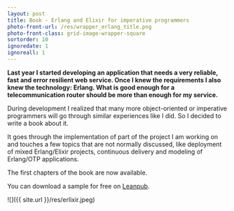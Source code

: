 ```yaml
---
layout: post
title: Book - Erlang and Elixir for imperative programmers
photo-front-url: /res/wrapper_erlang_title.png
photo-front-class: grid-image-wrapper-square
sortorder: 10
ignoredate: 1
ignoreall: 1
---
```


**Last year I started developing an application that needs a very reliable, fast and error resilient web service. Once I knew the requirements I also knew the technology: Erlang. What is good enough for a telecommunication router should be more than enough for my service.**

During development I realized that many more object-oriented or imperative programmers will go through similar experiences like I did. So I decided to write a book about it.

It goes through the implementation of part of the project I am working on and touches a few topics that are not normally discussed, like deployment of mixed Erlang/Elixir projects, continuous delivery and modeling of Erlang/OTP applications.

The first chapters of the book are now available.

You can download a sample for free on [Leanpub](https://leanpub.com/erlangandelixirforimperativeprogrammers).

![]({{ site.url }}/res/erlixir.jpeg)
